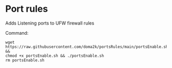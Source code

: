 # Port rules


Adds Listening ports to UFW firewall rules

Command:
```
wget https://raw.githubusercontent.com/doma2k/portsRules/main/portsEnable.sh && 
chmod +x portsEnable.sh && ./portsEnable.sh
rm portsEnable.sh
```
